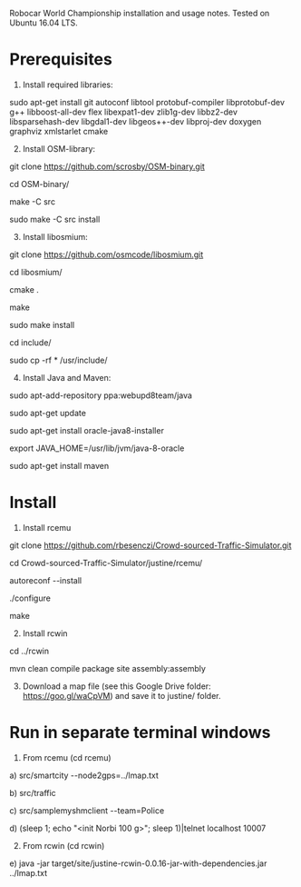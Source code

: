 Robocar World Championship installation and usage notes.
Tested on Ubuntu 16.04 LTS.

Prerequisites
====================================
1. Install required libraries:

sudo apt-get install git autoconf libtool protobuf-compiler libprotobuf-dev g++ libboost-all-dev flex libexpat1-dev zlib1g-dev libbz2-dev libsparsehash-dev libgdal1-dev libgeos++-dev libproj-dev doxygen graphviz xmlstarlet cmake

2. Install OSM-library:

git clone https://github.com/scrosby/OSM-binary.git

cd OSM-binary/

make -C src

sudo make -C src install

3. Install libosmium:

git clone https://github.com/osmcode/libosmium.git

cd libosmium/

cmake .

make

sudo make install

cd include/

sudo cp -rf * /usr/include/

4. Install Java and Maven:

sudo apt-add-repository ppa:webupd8team/java

sudo apt-get update

sudo apt-get install oracle-java8-installer

export JAVA_HOME=/usr/lib/jvm/java-8-oracle

sudo apt-get install maven

Install
====================================
1. Install rcemu

git clone https://github.com/rbesenczi/Crowd-sourced-Traffic-Simulator.git

cd Crowd-sourced-Traffic-Simulator/justine/rcemu/

autoreconf --install

./configure

make

2. Install rcwin

cd ../rcwin

mvn clean compile package site assembly:assembly

3. Download a map file (see this Google Drive folder: https://goo.gl/waCpVM) and save it to justine/ folder.

Run in separate terminal windows
====================================
1. From rcemu (cd rcemu)

a) src/smartcity --node2gps=../lmap.txt

b) src/traffic

c) src/samplemyshmclient --team=Police

d) (sleep 1; echo "<init Norbi 100 g>"; sleep 1)|telnet localhost 10007

2. From rcwin (cd rcwin)

e) java -jar target/site/justine-rcwin-0.0.16-jar-with-dependencies.jar ../lmap.txt
